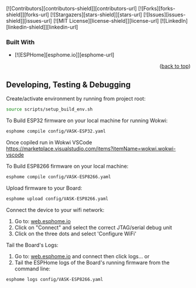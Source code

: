 <a name="readme-top"></a>
<!--
*** Readme based upon Best-README-Template.
-->



<!-- PROJECT SHIELDS -->
<!--
*** I'm using markdown "reference style" links for readability.
*** Reference links are enclosed in brackets [ ] instead of parentheses ( ).
*** See the bottom of this document for the declaration of the reference variables
*** for contributors-url, forks-url, etc. This is an optional, concise syntax you may use.
*** https://www.markdownguide.org/basic-syntax/#reference-style-links
-->
[![Contributors][contributors-shield]][contributors-url]
[![Forks][forks-shield]][forks-url]
[![Stargazers][stars-shield]][stars-url]
[![Issues][issues-shield]][issues-url]
[![MIT License][license-shield]][license-url]
[![LinkedIn][linkedin-shield]][linkedin-url]



### Built With

* [![ESPHome][esphome.io]][esphome-url]

<p align="right">(<a href="#readme-top">back to top</a>)</p>


## Developing, Testing & Debugging
Create/activate environment by running from project root:
```bash
source scripts/setup_build_env.sh
```

To Build ESP32 firmware on your local machine for running Wokwi:
```bash
esphome compile config/VASK-ESP32.yaml
```
Once copiled run in Wokwi VSCode https://marketplace.visualstudio.com/items?itemName=wokwi.wokwi-vscode


To Build ESP8266 firmware on your local machine:
```bash
esphome compile config/VASK-ESP8266.yaml
```

Upload firmware to your Board:
```bash
esphome upload config/VASK-ESP8266.yaml
```

Connect the device to your wifi network:
1. Go to: [web.esphome.io](https://web.esphome.io)
2. Click on "Connect" and select the correct JTAG/serial debug unit
3. Click on the three dots and select 'Configure WiFi'

Tail the Board's Logs:
1. Go to: [web.esphome.io](https://web.esphome.io) and connect then click logs... or
2. Tail the ESPHome logs of the Board's running firmware from the command line:
```bash
esphome logs config/VASK-ESP8266.yaml
```
